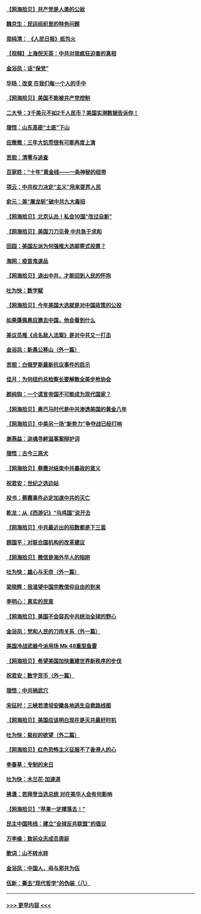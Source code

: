 #### [【网海拾贝】共产党是人类的公敌](../pages/nsc993/n12363182.md?t=08290902) 
#### [魏京生：民运组织里的特务问题](../pages/nsc993/n12363010.md?t=08290902) 
#### [郑纯清： 《人民日报》纸包火](../pages/nsc993/n12362706.md?t=08290902) 
#### [【视频】上海倪天英：中共对我疯狂迫害的真相](../pages/nsc993/n12356341.md?t=08290902) 
#### [金浴凤：话“保党”](../pages/nsc993/n12361867.md?t=08290902) 
#### [华旸：改变 在我们每一个人的手中](../pages/nsc993/n12361774.md?t=08290902) 
#### [【网海拾贝】美国不能被共产党控制](../pages/nsc993/n12360271.md?t=08290902) 
#### [二大爷：3千美元不如2千人民币？美国实测数据告诉你！](../pages/nsc993/n12358563.md?t=08290902) 
#### [理悟：山东高密“土匪”下山](../pages/nsc993/n12358535.md?t=08290902) 
#### [应微微：三年大饥荒很有可能再度上演](../pages/nsc993/n12358523.md?t=08290902) 
#### [苦胆：清零与追查](../pages/nsc993/n12358501.md?t=08290902) 
#### [百家姓：“十年”黄金线——一条神秘的纽带](../pages/nsc993/n12358319.md?t=08290902) 
#### [项云：中共权力决定“主义”用来耍弄人民](../pages/nsc993/n12358172.md?t=08290902) 
#### [俞元：美“屠龙斩”破中共九大毒招](../pages/nsc993/n12357822.md?t=08290902) 
#### [【网海拾贝】北京认怂！私会10国“改过自新”](../pages/nsc993/n12357784.md?t=08290902) 
#### [【网海拾贝】美国刀刀见骨 中共急于求和](../pages/nsc993/n12355511.md?t=08290902) 
#### [田园：美国左派为何强推大选邮寄式投票？](../pages/nsc993/n12352963.md?t=08290902) 
#### [海网：疫苗鬼速品](../pages/nsc993/n12354438.md?t=08290902) 
#### [【网海拾贝】退出中共，才能回到人民的怀抱](../pages/nsc993/n12352634.md?t=08290902) 
#### [吐为快：数字赋](../pages/nsc993/n12352317.md?t=08290902) 
#### [【网海拾贝】今年美国大选就是对中国政策的公投](../pages/nsc993/n12350973.md?t=08290902) 
#### [如果蓬佩奥应邀去中国，他会看到什么](../pages/nsc993/n12350945.md?t=08290902) 
#### [美议员推《点名敌人法案》是对中共又一打击](../pages/nsc993/n12350765.md?t=08290902) 
#### [金浴凤：新愚公移山（外一篇）](../pages/nsc993/n12350253.md?t=08290902) 
#### [苦胆：白俄罗斯最新抗议事件的启示](../pages/nsc993/n12349989.md?t=08290902) 
#### [佳月：为何纽约总检察长要解散全美步枪协会](../pages/nsc993/n12349939.md?t=08290902) 
#### [颜纯钩：一个谎言帝国不可能成为现代国家？](../pages/nsc993/n12349898.md?t=08290902) 
#### [【网海拾贝】奥巴马时代是中共渗透美国的黄金八年](../pages/nsc993/n12349284.md?t=08290902) 
#### [【网海拾贝】中美另一场“新势力”争夺战已经打响](../pages/nsc993/n12346998.md?t=08290902) 
#### [谢燕益：追魂寻衅滋事案辩护词](../pages/nsc993/n12346892.md?t=08290902) 
#### [理悟：古今三恶犬](../pages/nsc993/n12345190.md?t=08290902) 
#### [【网海拾贝】蔡霞对结束中共暴政的意义](../pages/nsc993/n12344263.md?t=08290902) 
#### [祝君安：世纪之选边站](../pages/nsc993/n12342382.md?t=08290902) 
#### [投书：蔡霞事件必定加速中共的灭亡](../pages/nsc993/n12341881.md?t=08290902) 
#### [乾龙：从《西游记》“乌鸡国”说开去](../pages/nsc993/n12341690.md?t=08290902) 
#### [【网海拾贝】中共最近出的招数都是下三滥](../pages/nsc993/n12341593.md?t=08290902) 
#### [顾国平：对联合国机构的改革建议](../pages/nsc993/n12339928.md?t=08290902) 
#### [【网海拾贝】微信是海外华人的陷阱](../pages/nsc993/n12338868.md?t=08290902) 
#### [吐为快：雄心与无奈（外一篇）](../pages/nsc993/n12338132.md?t=08290902) 
#### [梁晓辉：我渴望中国宗教信仰自由的到来](../pages/nsc993/n12336657.md?t=08290902) 
#### [李明心：真实的民意](../pages/nsc993/n12336089.md?t=08290902) 
#### [【网海拾贝】美国不会容忍中共统治全球的野心](../pages/nsc993/n12336063.md?t=08290902) 
#### [金浴凤：党和人民的刀肉关系（外一篇）](../pages/nsc993/n12335834.md?t=08290902) 
#### [美国冷战武器今派用场 Mk 48重型鱼雷](../pages/nsc993/n12335354.md?t=08290902) 
#### [【网海拾贝】希望美国加快重建世界新秩序的步伐](../pages/nsc993/n12334224.md?t=08290902) 
#### [祝君安：数字货币（外一篇）](../pages/nsc993/n12334186.md?t=08290902) 
#### [理悟：中共祸武穴](../pages/nsc993/n12333962.md?t=08290902) 
#### [宋征时：三峡若溃坝安徽各地逃生自救路线图](../pages/nsc993/n12332450.md?t=08290902) 
#### [【网海拾贝】美国应该明白现在是灭共最好时机](../pages/nsc993/n12332313.md?t=08290902) 
#### [吐为快：极权的欲望（外二篇）](../pages/nsc993/n12332089.md?t=08290902) 
#### [【网海拾贝】红色恐怖主义征服不了香港人的心](../pages/nsc993/n12329296.md?t=08290902) 
#### [李春草：专制的末日](../pages/nsc993/n12329079.md?t=08290902) 
#### [吐为快：木兰花‧加速道](../pages/nsc993/n12327366.md?t=08290902) 
#### [拂潇：若拜登当选总统 对在美华人会有何影响](../pages/nsc993/n12295996.md?t=08290902) 
#### [【网海拾贝】“苹果一定撑落去！”](../pages/nsc993/n12326784.md?t=08290902) 
#### [民主中国阵线：建立“全球反共联盟”的倡议](../pages/nsc993/n12324177.md?t=08290902) 
#### [万李缘：致前众志成员周庭](../pages/nsc993/n12324635.md?t=08290902) 
#### [歌词：山不转水转](../pages/nsc993/n12324599.md?t=08290902) 
#### [金浴凤：中国人，毋与邪共为伍](../pages/nsc993/n12324257.md?t=08290902) 
#### [伍新：撕去“现代哲学”的伪装（八）](../pages/nsc993/n12324188.md?t=08290902) 

----
#### [ >>> 更早内容 <<< ](../indexes/nsc993-earlier.md)
